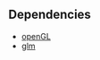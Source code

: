 ## Dependencies

* [openGL](http://www.opengl.org/)
* [glm](http://glm.g-truc.net/0.9.5/index.html)

